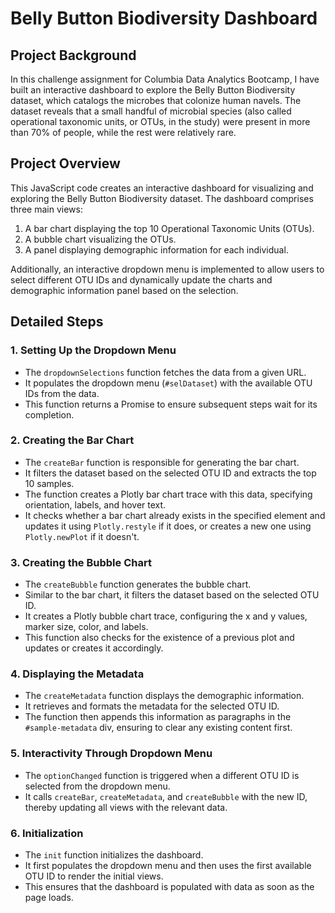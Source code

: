 # Belly Button Biodiversity Dashboard

## Project Background

In this challenge assignment for Columbia Data Analytics Bootcamp, I have built an interactive dashboard to explore the Belly Button Biodiversity dataset, which catalogs the microbes that colonize human navels. The dataset reveals that a small handful of microbial species (also called operational taxonomic units, or OTUs, in the study) were present in more than 70% of people, while the rest were relatively rare.

## Project Overview
This JavaScript code creates an interactive dashboard for visualizing and exploring the Belly Button Biodiversity dataset. The dashboard comprises three main views:

1. A bar chart displaying the top 10 Operational Taxonomic Units (OTUs).
2. A bubble chart visualizing the OTUs.
3. A panel displaying demographic information for each individual.

Additionally, an interactive dropdown menu is implemented to allow users to select different OTU IDs and dynamically update the charts and demographic information panel based on the selection.

## Detailed Steps

### 1. Setting Up the Dropdown Menu
- The `dropdownSelections` function fetches the data from a given URL.
- It populates the dropdown menu (`#selDataset`) with the available OTU IDs from the data.
- This function returns a Promise to ensure subsequent steps wait for its completion.

### 2. Creating the Bar Chart
- The `createBar` function is responsible for generating the bar chart.
- It filters the dataset based on the selected OTU ID and extracts the top 10 samples.
- The function creates a Plotly bar chart trace with this data, specifying orientation, labels, and hover text.
- It checks whether a bar chart already exists in the specified element and updates it using `Plotly.restyle` if it does, or creates a new one using `Plotly.newPlot` if it doesn't.

### 3. Creating the Bubble Chart
- The `createBubble` function generates the bubble chart.
- Similar to the bar chart, it filters the dataset based on the selected OTU ID.
- It creates a Plotly bubble chart trace, configuring the x and y values, marker size, color, and labels.
- This function also checks for the existence of a previous plot and updates or creates it accordingly.

### 4. Displaying the Metadata
- The `createMetadata` function displays the demographic information.
- It retrieves and formats the metadata for the selected OTU ID.
- The function then appends this information as paragraphs in the `#sample-metadata` div, ensuring to clear any existing content first.

### 5. Interactivity Through Dropdown Menu
- The `optionChanged` function is triggered when a different OTU ID is selected from the dropdown menu.
- It calls `createBar`, `createMetadata`, and `createBubble` with the new ID, thereby updating all views with the relevant data.

### 6. Initialization
- The `init` function initializes the dashboard.
- It first populates the dropdown menu and then uses the first available OTU ID to render the initial views.
- This ensures that the dashboard is populated with data as soon as the page loads.



